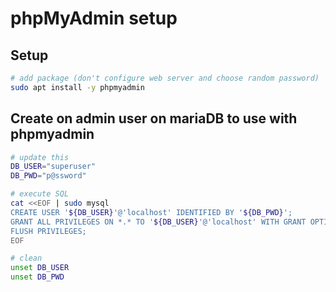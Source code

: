 #  phpMyAdmin setup

## Setup

```bash
# add package (don't configure web server and choose random password)
sudo apt install -y phpmyadmin
```

## Create on admin user on mariaDB to use with phpmyadmin

```bash
# update this
DB_USER="superuser"
DB_PWD="p@ssword"

# execute SQL
cat <<EOF | sudo mysql
CREATE USER '${DB_USER}'@'localhost' IDENTIFIED BY '${DB_PWD}';
GRANT ALL PRIVILEGES ON *.* TO '${DB_USER}'@'localhost' WITH GRANT OPTION;
FLUSH PRIVILEGES;
EOF

# clean
unset DB_USER
unset DB_PWD
```
